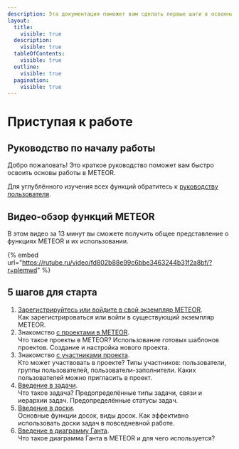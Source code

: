 ```yaml
---
description: Эта документация поможет вам сделать первые шаги в освоении METEOR.
layout:
  title:
    visible: true
  description:
    visible: true
  tableOfContents:
    visible: true
  outline:
    visible: true
  pagination:
    visible: true
---
```


# Приступая к работе

## Руководство по началу работы

Добро пожаловать! Это краткое руководство поможет вам быстро освоить основы работы в METEOR.

Для углублённого изучения всех функций обратитесь к [руководству пользователя](rukovodstvo-polzovatelya/).

## Видео-обзор функций METEOR

В этом видео за 13 минут вы сможете получить общее представление о функциях METEOR и их использовании.

{% embed url="https://rutube.ru/video/fd802b88e99c6bbe3463244b31f2a8bf/?r=plemwd" %}

## 5 шагов для старта

1. [Зарегистрируйтесь или войдите в свой экземпляр METEOR](pristupaya-k-rabote/registraciya-i-vkhod.md).\
   Как зарегистрироваться или войти в существующий экземпляр METEOR.
2. Знакомство [с проектами в METEOR](pristupaya-k-rabote/proekty/).\
   Что такое проекты в METEOR? Использование готовых шаблонов проектов. Создание и настройка нового проекта.
3. Знакомство [с участниками проекта](pristupaya-k-rabote/uchastniki-proekta.md).\
   Кто может участвовать в проекте? Типы участников: пользователи, группы пользователей, пользователи-заполнители. Каких пользователей можно пригласить в проект.
4. [Введение в задачи](pristupaya-k-rabote/zadachi.md).\
   Что такое задача? Предопределённые типы задачи, связи и иерархии задач. Предопределённые статусы задач.
5. [Введение в доски](pristupaya-k-rabote/doski-zadach.md).\
   Основные функции досок, виды досок. Как эффективно использовать доски задач в повседневной работе.
6. [Введение в диаграмму Ганта](pristupaya-k-rabote/diagramma-ganta.md).\
   Что такое диаграмма Ганта в METEOR и для чего используется?

